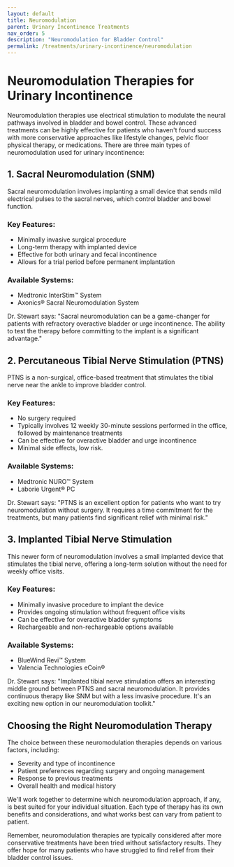 ```yaml
---
layout: default
title: Neuromodulation
parent: Urinary Incontinence Treatments
nav_order: 5
description: "Neuromodulation for Bladder Control"
permalink: /treatments/urinary-incontinence/neuromodulation
---
```


# Neuromodulation Therapies for Urinary Incontinence

Neuromodulation therapies use electrical stimulation to modulate the neural pathways involved in bladder and bowel control. These advanced treatments can be highly effective for patients who haven't found success with more conservative approaches like lifestyle changes, pelvic floor physical therapy, or medications. There are three main types of neuromodulation used for urinary incontinence:

## 1. Sacral Neuromodulation (SNM)

Sacral neuromodulation involves implanting a small device that sends mild electrical pulses to the sacral nerves, which control bladder and bowel function.

### Key Features:
- Minimally invasive surgical procedure
- Long-term therapy with implanted device
- Effective for both urinary and fecal incontinence
- Allows for a trial period before permanent implantation

### Available Systems:
- Medtronic InterStim™ System
- Axonics® Sacral Neuromodulation System

Dr. Stewart says: "Sacral neuromodulation can be a game-changer for patients with refractory overactive bladder or urge incontinence. The ability to test the therapy before committing to the implant is a significant advantage."

## 2. Percutaneous Tibial Nerve Stimulation (PTNS)

PTNS is a non-surgical, office-based treatment that stimulates the tibial nerve near the ankle to improve bladder control.

### Key Features:
- No surgery required
- Typically involves 12 weekly 30-minute sessions performed in the office, followed by maintenance treatments
- Can be effective for overactive bladder and urge incontinence
- Minimal side effects, low risk.

### Available Systems:
- Medtronic NURO™ System
- Laborie Urgent® PC

Dr. Stewart says: "PTNS is an excellent option for patients who want to try neuromodulation without surgery. It requires a time commitment for the treatments, but many patients find significant relief with minimal risk."

## 3. Implanted Tibial Nerve Stimulation

This newer form of neuromodulation involves a small implanted device that stimulates the tibial nerve, offering a long-term solution without the need for weekly office visits.

### Key Features:
- Minimally invasive procedure to implant the device
- Provides ongoing stimulation without frequent office visits
- Can be effective for overactive bladder symptoms
- Rechargeable and non-rechargeable options available

### Available Systems:
- BlueWind Revi™ System
- Valencia Technologies eCoin®

Dr. Stewart says: "Implanted tibial nerve stimulation offers an interesting middle ground between PTNS and sacral neuromodulation. It provides continuous therapy like SNM but with a less invasive procedure. It's an exciting new option in our neuromodulation toolkit."

## Choosing the Right Neuromodulation Therapy

The choice between these neuromodulation therapies depends on various factors, including:
- Severity and type of incontinence
- Patient preferences regarding surgery and ongoing management
- Response to previous treatments
- Overall health and medical history

We'll work together to determine which neuromodulation approach, if any, is best suited for your individual situation. Each type of therapy has its own benefits and considerations, and what works best can vary from patient to patient.

Remember, neuromodulation therapies are typically considered after more conservative treatments have been tried without satisfactory results. They offer hope for many patients who have struggled to find relief from their bladder control issues.